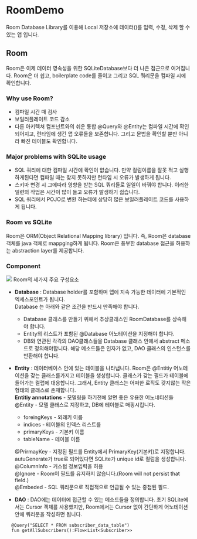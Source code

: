 # RoomDemo
Room Database Library를 이용해 Local 저장소에 데이터()를 입력, 수정, 삭제 할 수 있는 앱 입니다.

## Room
Room은 이제 데이터 영속성을 위한 SQLiteDatabase보다 더 나은 접근으로 여겨집니다. Room은 더 쉽고, boilerplate code를 줄이고 그리고 SQL 쿼리문을 컴파일 시에 확인합니다. 

### Why use Room?
* 컴파일 시간 때 검사
* 보일러플레이트 코드 감소
* 다른 아키텍쳐 컴포넌트와의 쉬운 통합
@Query와 @Entity는 컴파일 시간에 확인 되어지고, 런타임에 생긴 앱 오류들을 보존합니다. 그리고 문법을 확인할 뿐만 아니라 빠진 테이블도 확인합니다.

### Major problems with SQLite usage
* SQL 쿼리에 대한 컴파일 시간에 확인이 없습니다. 만약 컬럼이름을 잘못 적고 실행하게된다면 컴파일 때는 찾지 못하지만 런타임 시 오류가 발생하게 됩니다. 
* 스키마 변경 시 그에따라 영향을 받는 SQL 쿼리들로 일일이 바꿔야 합니다. 이러한 일련의 작업은 시간이 많이 들고 오류가 발생하기 쉽습니다. 
* SQL 쿼리에서 POJO로 변환 하는데에 상당히 많은 보일러플레이트 코드를 사용하게 됩니다. 

### Room vs SQLite
Room은 ORM(Object Relational Mapping library) 입니다. 즉, Room은 database 객체를 java 객체로 mappging하게 됩니다. Room은 풍부한 database 접근을 허용하는 abstraction layer를 제공합니다. 
<br>


### Component
<a href=""><img src="https://developer.android.com/images/training/data-storage/room_architecture.png"></a>
Room의 세가지 주요 구성요소
* **Database** : Database holder를 포함하며 앱에 지속 가능한 데이터에 기본적인 엑세스포인트가 됩니다.
<br>Database 는 아래와 같은 조건을 반드시 만족해야 합니다.
  * Database 클래스를 만들기 위해서 추상클래스인 RoomDatabase를 상속해야 합니다. 
  * Entity의 리스트가 포함된 @Database 어노테이션을 지정해야 합니다. 
  * DB와 연관된 각각의 DAO클래스들을 Database 클래스 안에서 abstract 메소드로 정의해야합니다. 해당 메소드들은 인자가 없고, DAO 클래스의 인스턴스를 반환해야 합니다. 

* **Entity** : 
데이터베이스 안에 있는 테이블을 나타냅니다. Room은 @Entitiy 어노테이션을 갖는 클래스를가지고 테이블을 생성합니다. 클래스가 갖는 필드가 테이블에 들어가는 컬럽에 대응합니다.
그래서, Entity 클래스는 어떠한 로직도 갖지않는 작은 형태의 클래스로 존재합니다. <br>
**Entitiy annotations** - 모델링을 하기전에 알면 좋은 유용한 어노네티션들<br>
  @Entity - 모델 클래스로 지정하고, DB에 테이블로 매핑시킵니다.<br>
  * foreingKeys - 외래키 이름
  * indices - 테이블의 인덱스 리스트를
  * primaryKeys - 기본키 이름
  * tableName - 테이블 이름

  @PrirmayKey - 지정된 필드를 Entity에서 PrimaryKey(기본키)로 지정합니다. autuGenerate가 true로 되어있다면 SQLite가 unique id로 컬럼을 생성합니다. <br>
  @ColumnInfo - 커스텀 정보입력을 허용<br>
  @Ignore - Room이 필드를 유지하지 않습니다.(Room will not persist that field.) <br>
  @Embeded - SQL 쿼리문으로 직접적으로 언급될 수 있는 중첩된 필드.
    
* **DAO** : DAO에는 데이터에 접근할 수 있는 메소드들을 정의합니다. 초기 SQLite에서는 Cursor 객체를 사용했지만, Room에서는 Cursor 없이 간단하게 어노테이션 안에 쿼리문을 작성하면 됩니다.
```
  @Query("SELECT * FROM subscriber_data_table")
  fun getAllSubscribers():Flow<List<Subscriber>>
```

